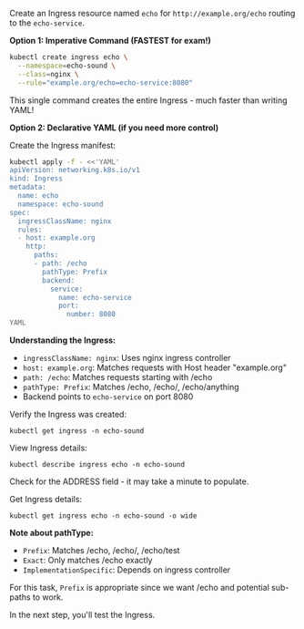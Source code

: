 Create an Ingress resource named `echo` for `http://example.org/echo` routing to the `echo-service`.

**Option 1: Imperative Command (FASTEST for exam!)**

```bash
kubectl create ingress echo \
  --namespace=echo-sound \
  --class=nginx \
  --rule="example.org/echo=echo-service:8080"
```

This single command creates the entire Ingress - much faster than writing YAML!

**Option 2: Declarative YAML (if you need more control)**

Create the Ingress manifest:

```bash
kubectl apply -f - <<'YAML'
apiVersion: networking.k8s.io/v1
kind: Ingress
metadata:
  name: echo
  namespace: echo-sound
spec:
  ingressClassName: nginx
  rules:
  - host: example.org
    http:
      paths:
      - path: /echo
        pathType: Prefix
        backend:
          service:
            name: echo-service
            port:
              number: 8080
YAML
```

**Understanding the Ingress:**
- `ingressClassName: nginx`: Uses nginx ingress controller
- `host: example.org`: Matches requests with Host header "example.org"
- `path: /echo`: Matches requests starting with /echo
- `pathType: Prefix`: Matches /echo, /echo/, /echo/anything
- Backend points to `echo-service` on port 8080

Verify the Ingress was created:

`kubectl get ingress -n echo-sound`

View Ingress details:

`kubectl describe ingress echo -n echo-sound`

Check for the ADDRESS field - it may take a minute to populate.

Get Ingress details:

`kubectl get ingress echo -n echo-sound -o wide`

**Note about pathType:**
- `Prefix`: Matches /echo, /echo/, /echo/test
- `Exact`: Only matches /echo exactly
- `ImplementationSpecific`: Depends on ingress controller

For this task, `Prefix` is appropriate since we want /echo and potential sub-paths to work.

In the next step, you'll test the Ingress.
